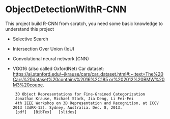 # ObjectDetectionWithR-CNN
This project build R-CNN from scratch, you need some basic knowledge to understand this project
- Selective Search
- Intersection Over Union (IoU)
- Convolutional neural network (CNN)
- VGG16 (also called OxfordNet)
Car dataset:
https://ai.stanford.edu/~jkrause/cars/car_dataset.html#:~:text=The%20Cars%20dataset%20contains%2016%2C185,or%202012%20BMW%20M3%20coupe.

       3D Object Representations for Fine-Grained Categorization
       Jonathan Krause, Michael Stark, Jia Deng, Li Fei-Fei
       4th IEEE Workshop on 3D Representation and Recognition, at ICCV 2013 (3dRR-13). Sydney, Australia. Dec. 8, 2013.
       [pdf]   [BibTex]   [slides]
